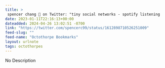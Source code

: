 ```yaml
---
title: > 
 spencer chang 🍃 on Twitter: "tiny social networks - spotify listening activity - github activity - guest windows on https://t.co/f47oNVIqqK - cursor chat https://t.co/I6l1AjfDF2 - youtube comments - my apt pinboard thinking of a world where everyone ca
date: 2023-01-11T22:16:13+00:00
dateadded: 2024-04-26 13:02:51 -0700
link: "https://twitter.com/spencerc99/status/1612898710526251009"
feed-slug: ""
feed-name: "Octothorpe Bookmarks"
layout: urlnote
tags: octothorpes
--- 
```

No Description
 <!-- end excerpt --> 
